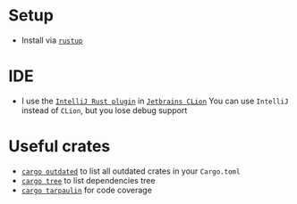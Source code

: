 
# Setup
* Install via [`rustup`](https://rustup.rs/)

# IDE
* I use the [`IntelliJ Rust plugin`](https://github.com/intellij-rust/intellij-rust) in [`Jetbrains CLion`](https://www.jetbrains.com/clion/)
  You can use `IntelliJ` instead of `CLion`, but you lose debug support

# Useful crates
* [`cargo outdated`](https://github.com/kbknapp/cargo-outdated) to list all outdated crates in your `Cargo.toml`
* [`cargo tree`](https://github.com/sfackler/cargo-tree) to list dependencies tree
* [`cargo tarpaulin`](https://github.com/xd009642/tarpaulin) for code coverage
